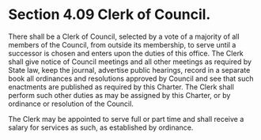 Section 4.09 Clerk of Council.
==============================

There shall be a Clerk of Council, selected by a vote of a majority of
all members of the Council, from outside its membership, to serve until
a successor is chosen and enters upon the duties of this office. The
Clerk shall give notice of Council meetings and all other meetings as
required by State law, keep the journal, advertise public hearings,
record in a separate book all ordinances and resolutions approved by
Council and see that such enactments are published as required by this
Charter. The Clerk shall perform such other duties as may be assigned by
this Charter, or by ordinance or resolution of the Council.

The Clerk may be appointed to serve full or part time and shall receive
a salary for services as such, as established by ordinance.

